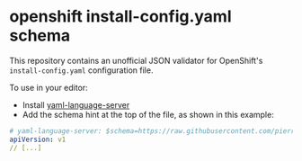 # openshift install-config.yaml schema

This repository contains an unofficial JSON validator for OpenShift's `install-config.yaml` configuration file.

To use in your editor:
* Install [yaml-language-server](https://github.com/redhat-developer/yaml-language-server)
* Add the schema hint at the top of the file, as shown in this example:

```yaml
# yaml-language-server: $schema=https://raw.githubusercontent.com/pierreprinetti/openshift-installconfig-schema/release-4.16/installconfig.schema.json
apiVersion: v1
// [...]
```
